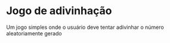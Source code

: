 <h1>Jogo de adivinhação</h1>
<p>Um jogo simples onde o usuário deve tentar adivinhar o número aleatoriamente gerado</p>
